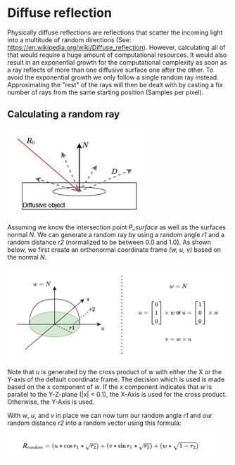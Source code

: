 # Diffuse reflection
Physically diffuse reflections are reflections that scatter the incoming light into a multitude of random directions
(See: https://en.wikipedia.org/wiki/Diffuse_reflection). However, calculating all of that would require a huge amount of 
computational resources. It would also result in an exponential growth for the computational complexity as soon as a ray
reflects of more than one diffusive surface one after the other. To avoid the exponential growth we only follow a single
random ray instead. Approximating the "rest" of the rays will then be dealt with by casting a fix number of rays from the
same starting position (Samples per pixel).

## Calculating a random ray
![diffuse](diagrams/diffusive.drawio.png)

Assuming we know the intersection point _P_surface_ as well as the surfaces normal _N_. We can generate a random ray
by using a random angle _r1_ and a random distance _r2_ (normalized to be between 0.0 and 1.0). As shown below,
we first create an orthonormal coordinate frame _(w, u, v)_ based on the normal _N_.

![sampling sphere](diagrams/samplingSphere.drawio.png)

Note that _u_ is generated by the cross product of _w_ with either the X or the Y-axis of the default coordinate frame.
The decision which is used is made based on the x component of _w_. If the x component indicates that _w_ is parallel to
the Y-Z-plane (|x| < 0.1), the X-Axis is used for the cross product. Otherwise, the Y-Axis is used.

With _w_, _u_, and _v_ in place we can now turn our random angle _r1_ and our random distance _r2_ into a random vector
using this formula:

![diffuse formula](diagrams/diffuseFormula.drawio.png)